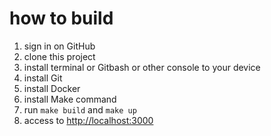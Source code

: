 # how to build
1. sign in on GitHub
1. clone this project
1. install terminal or Gitbash or other console to your device
1. install Git
1. install Docker
1. install Make command
1. run `make build` and `make up`
1. access to [http://localhost:3000](http://localhost:3000)